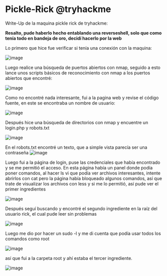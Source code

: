 # Pickle-Rick @tryhackme
Write-Up de la maquina pickle rick de tryhackme:

**Resalto, pude haberlo hecho entablando una reverseshell, solo que como tenía todo en bandeja de oro, decidí hacerlo por la web**

Lo primero que hice fue verificar si tenía una conexión con la maquina:

![image](https://user-images.githubusercontent.com/107098852/172544680-0169b766-ea86-4229-8017-77975ad750c6.png)

Luego realice una búsqueda de puertos abiertos con nmap, seguido a esto lance unos scripts básicos de reconocimiento con nmap a los puertos abiertos que encontré:

 ![image](https://user-images.githubusercontent.com/107098852/172544696-c054fd7e-a2c9-4f57-8d82-4c5e7c15df66.png)
 
Como no encontré nada interesante, fui a la pagina web y revise el código fuente, en este se encontraba un nombre de usuario:

 ![image](https://user-images.githubusercontent.com/107098852/172544708-65f30800-2e47-4d0d-9b36-bb7146bdee3c.png)
 
Después hice una búsqueda de directorios con nmap y encuentre un login.php y robots.txt

 ![image](https://user-images.githubusercontent.com/107098852/172544722-47baa86c-3262-48f2-b4e1-67c773e43f43.png)
 
En el robots.txt encontré un texto, que a simple vista parecía ser una contraseña
![image](https://user-images.githubusercontent.com/107098852/172544733-b5ccd66b-d21f-4c76-9caa-f31a2fa1c4ae.png)

Luego fui a la página de login, puse las credenciales que había encontrado y se me permitió el acceso. En esta página había un panel donde podía poner comandos, al hacer ls vi que podía ver archivos interesantes, intente abrirlos con cat pero la página había bloqueado algunos comandos, así que trate de visualizar los archivos con less y si me lo permitió, así pude ver el primer ingredientes

![image](https://user-images.githubusercontent.com/107098852/172544746-9708c7e2-e9d0-480d-965a-46e303b03cfc.png)

Después seguí buscando y encontré el segundo ingrediente en la raíz del usuario rick, el cual pude leer sin problemas 

![image](https://user-images.githubusercontent.com/107098852/172544756-a5e8aaf1-27e6-4c05-a5e8-0b32d42d4d42.png)

Luego me dio por hacer un sudo -l y me di cuenta que podía usar todos los comandos como root

 ![image](https://user-images.githubusercontent.com/107098852/172544774-ef6b7fa5-a852-486a-9749-8616d7b6e166.png)
 
así que fui a la carpeta root y ahí estaba el tercer ingrediente.

![image](https://user-images.githubusercontent.com/107098852/172544785-c7020d6c-7304-4099-a72d-2feed3bf247f.png)

 
